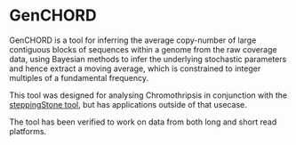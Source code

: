 # GenCHORD

GenCHORD is a tool for inferring the average copy-number of large contiguous blocks of sequences within a genome from the raw coverage data, using Bayesian methods to infer the underlying stochastic parameters and hence extract a moving average, which is constrained to integer multiples of a fundamental frequency.

This tool was designed for analysing Chromothripsis in conjunction with the [steppingStone tool](https://github.com/wtsi-hpag/steppingStone), but has applications outside of that usecase. 

The tool has been verified to work on data from both long and short read platforms.